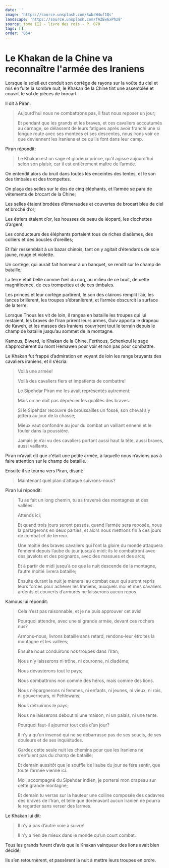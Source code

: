 ```yaml
---
date: ''
image: 'https://source.unsplash.com/SwbsW4uf1Qs'
landscape: 'https://source.unsplash.com/fAZEw6xPhz8'
source: tome III - livre des rois - P. 070
tags: []
order: '054'
---
```


# Le Khakan de la Chine va reconnaître l'armée des Iraniens

Lorsque le soleil eut conduit son cortège de rayons sur la voûte du ciel et mis en fuite la sombre nuit, le Khakan de la Chine tint une assemblée et couvrit le sol de pièces de brocart.

Il dit à Piran:

> Aujourd’hui nous ne combattrons pas, il faut nous reposer un jour;
>
> Et pendant que les grands et les braves, et ces cavaliers accoutumés au carnage, se délassent de leurs fatigues après avoir franchi une si longue route avec ses montées et ses descentes, nous irons voir ce que deviennent les Iraniens et ce qu’ils font dans leur camp.

Piran répondit:

> Le Khakan est un sage et glorieux prince, qu’il agisse aujourd’hui selon son plaisir, car il est entièrement maître de l’armée.

On entendit alors du bruit dans toutes les enceintes des tentes, et le son des timbales et des trompettes.

On plaça des selles sur le dos de cinq éléphants, et l’armée se para de vêtements de brocart de la Chine;

Les selles étaient brodées d’émeraudes et couvertes de brocart bleu de ciel et broché d’or;

Les étriers étaient d’or, les housses de peau de léopard, les clochettes d’argent;

Les conducteurs des éléphants portaient tous de riches diadèmes, des colliers et des boucles d’oreilles;

Et l’air ressemblait à un bazar chinois, tant on y agitait d’étendards de soie jaune, rouge et violette.

Un cortège, qui aurait fait honneur à un banquet, se rendit sur le champ de bataille;

La terre était belle comme l’œil du coq, au milieu de ce bruit, de cette magnificence, de ces trompettes et de ces timbales.

Les princes et leur cortége partirent, le son des clairons remplit l’air, les lances brillèrent, les troupes s’ébranlèrent, et l’armée obscurcit la surface de la terre.

Lorsque Thous les vit de loin, il rangea en bataille les troupes qui lui restaient, les braves de l’Iran prirent leurs armes, Guiv apporta le drapeau de Kaweh, et les masses des Iraniens couvrirent tout le terrain depuis le champ de bataille jusqu’au sommet de la montagne.

Kamous, Biwerd, le Khakan de la Chine, Ferthous, Schenkoul le sage s’approchèrent du mont Hemawen pour voir et non pas pour combattre.

Le Khakan fut frappé d’admiration en voyant de loin les rangs bruyants des cavaliers iraniens, et il s’écria:

> Voilà une armée!
>
> Voilà des cavaliers fiers et impatients de combattre!
>
> Le Sipehdar Piran me les avait représentés autrement;
>
> Mais on ne doit pas déprécier les qualités des braves.
>
> Si le Sipehdar recouvre de broussailles un fossé, son cheval s’y jettera au jour de la chasse;
>
> Mieux vaut confondre au jour du combat un vaillant ennemi et le fouler dans la poussière.
>
> Jamais je n’ai vu des cavaliers portant aussi haut la tête, aussi braves, aussi vaillants.

Piran m’avait dit que c’était une petite armée, à laquelle nous n’avions pas à faire attention sur le champ de bataille.

Ensuite il se tourna vers Piran, disant:

> Maintenant quel plan d’attaque suivrons-nous?

Piran lui répondit:

> Tu as fait un long chemin, tu as traversé des montagnes et des vallées:
>
> Attends ici;
>
> Et quand trois jours seront passés, quand l’armée sera reposée, nous la partagerons en deux parties, et alors nous mettrons fin à ces jours de combat et de terreur.
>
> Une moitié des braves cavaliers qui l’ont la gloire du monde attaquera l’ennemi depuis l’aube du jour jusqu’à midi; ils le combattront avec des javelots et des poignards, avec des massues et des arcs;
>
> Et à partir de midi jusqu’à ce que la nuit descende de la montagne, l’autre moitié livrera bataille;
>
> Ensuite durant la nuit je mènerai au combat ceux qui auront repris leurs forces pour achever les Iraniens, auxquels moi et mes cavaliers ardents et couverts d’armures ne laisserons aucun repos.

Kamous lui répondit:

> Cela n’est pas raisonnable, et je ne puis approuver cet avis!
>
> Pourquoi attendre, avec une si grande armée, devant ces rochers nus?
>
> Armons-nous, livrons bataille sans retard, rendons-leur étroites la montagne et les vallées;
>
> Ensuite nous conduirons nos troupes dans l’lran;
>
> Nous n’y laisserons ni trône, ni couronne, ni diadème;
>
> Nous dévasterons tout le pays;
>
> Nous combattrons non comme des héros, mais comme des lions.
>
> Nous n’épargnerons ni femmes, ni enfants, ni jeunes, ni vieux, ni rois, ni gouverneurs, ni Pehlewans;
>
> Nous détruirons le pays;
>
> Nous ne laisserons debout ni une maison, ni un palais, ni une tente.
>
> Pourquoi faut-il ajourner tout cela d’un jour?
>
> Il n’y a qu’un insensé qui ne se débarrasse pas de ses soucis, de ses douleurs et de ses inquiétudes.
>
> Gardez cette seule nuit les chemins pour que les Iraniens ne s’enfuient pas du champ de bataille;
>
> Et demain aussitôt que le souffle de l’aube du jour se fera sentir, que toute l’armée vienne ici.
>
> Moi, accompagné du Sipehdar indien, je porterai mon drapeau sur cette grande montagne;
>
> Et demain tu verras sur la hauteur une colline composée des cadavres des braves de l’Iran, et telle que dorénavant aucun Iranien ne pourra le regarder sans verser des larmes.

Le Khakan lui dit:

> Il n’y a pas d’autre voie à suivre!
>
> Il n’y a rien de mieux dans le monde qu’un court combat.

Tous les grands furent d’avis que le Khakan vainqueur des lions avait bien décidé;

Ils s’en retournèrent, et passèrent la nuit à mettre leurs troupes en ordre.
